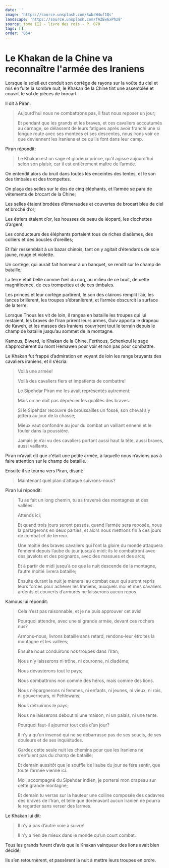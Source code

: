 ```yaml
---
date: ''
image: 'https://source.unsplash.com/SwbsW4uf1Qs'
landscape: 'https://source.unsplash.com/fAZEw6xPhz8'
source: tome III - livre des rois - P. 070
tags: []
order: '054'
---
```


# Le Khakan de la Chine va reconnaître l'armée des Iraniens

Lorsque le soleil eut conduit son cortège de rayons sur la voûte du ciel et mis en fuite la sombre nuit, le Khakan de la Chine tint une assemblée et couvrit le sol de pièces de brocart.

Il dit à Piran:

> Aujourd’hui nous ne combattrons pas, il faut nous reposer un jour;
>
> Et pendant que les grands et les braves, et ces cavaliers accoutumés au carnage, se délassent de leurs fatigues après avoir franchi une si longue route avec ses montées et ses descentes, nous irons voir ce que deviennent les Iraniens et ce qu’ils font dans leur camp.

Piran répondit:

> Le Khakan est un sage et glorieux prince, qu’il agisse aujourd’hui selon son plaisir, car il est entièrement maître de l’armée.

On entendit alors du bruit dans toutes les enceintes des tentes, et le son des timbales et des trompettes.

On plaça des selles sur le dos de cinq éléphants, et l’armée se para de vêtements de brocart de la Chine;

Les selles étaient brodées d’émeraudes et couvertes de brocart bleu de ciel et broché d’or;

Les étriers étaient d’or, les housses de peau de léopard, les clochettes d’argent;

Les conducteurs des éléphants portaient tous de riches diadèmes, des colliers et des boucles d’oreilles;

Et l’air ressemblait à un bazar chinois, tant on y agitait d’étendards de soie jaune, rouge et violette.

Un cortège, qui aurait fait honneur à un banquet, se rendit sur le champ de bataille;

La terre était belle comme l’œil du coq, au milieu de ce bruit, de cette magnificence, de ces trompettes et de ces timbales.

Les princes et leur cortége partirent, le son des clairons remplit l’air, les lances brillèrent, les troupes s’ébranlèrent, et l’armée obscurcit la surface de la terre.

Lorsque Thous les vit de loin, il rangea en bataille les troupes qui lui restaient, les braves de l’Iran prirent leurs armes, Guiv apporta le drapeau de Kaweh, et les masses des Iraniens couvrirent tout le terrain depuis le champ de bataille jusqu’au sommet de la montagne.

Kamous, Biwerd, le Khakan de la Chine, Ferthous, Schenkoul le sage s’approchèrent du mont Hemawen pour voir et non pas pour combattre.

Le Khakan fut frappé d’admiration en voyant de loin les rangs bruyants des cavaliers iraniens, et il s’écria:

> Voilà une armée!
>
> Voilà des cavaliers fiers et impatients de combattre!
>
> Le Sipehdar Piran me les avait représentés autrement;
>
> Mais on ne doit pas déprécier les qualités des braves.
>
> Si le Sipehdar recouvre de broussailles un fossé, son cheval s’y jettera au jour de la chasse;
>
> Mieux vaut confondre au jour du combat un vaillant ennemi et le fouler dans la poussière.
>
> Jamais je n’ai vu des cavaliers portant aussi haut la tête, aussi braves, aussi vaillants.

Piran m’avait dit que c’était une petite armée, à laquelle nous n’avions pas à faire attention sur le champ de bataille.

Ensuite il se tourna vers Piran, disant:

> Maintenant quel plan d’attaque suivrons-nous?

Piran lui répondit:

> Tu as fait un long chemin, tu as traversé des montagnes et des vallées:
>
> Attends ici;
>
> Et quand trois jours seront passés, quand l’armée sera reposée, nous la partagerons en deux parties, et alors nous mettrons fin à ces jours de combat et de terreur.
>
> Une moitié des braves cavaliers qui l’ont la gloire du monde attaquera l’ennemi depuis l’aube du jour jusqu’à midi; ils le combattront avec des javelots et des poignards, avec des massues et des arcs;
>
> Et à partir de midi jusqu’à ce que la nuit descende de la montagne, l’autre moitié livrera bataille;
>
> Ensuite durant la nuit je mènerai au combat ceux qui auront repris leurs forces pour achever les Iraniens, auxquels moi et mes cavaliers ardents et couverts d’armures ne laisserons aucun repos.

Kamous lui répondit:

> Cela n’est pas raisonnable, et je ne puis approuver cet avis!
>
> Pourquoi attendre, avec une si grande armée, devant ces rochers nus?
>
> Armons-nous, livrons bataille sans retard, rendons-leur étroites la montagne et les vallées;
>
> Ensuite nous conduirons nos troupes dans l’lran;
>
> Nous n’y laisserons ni trône, ni couronne, ni diadème;
>
> Nous dévasterons tout le pays;
>
> Nous combattrons non comme des héros, mais comme des lions.
>
> Nous n’épargnerons ni femmes, ni enfants, ni jeunes, ni vieux, ni rois, ni gouverneurs, ni Pehlewans;
>
> Nous détruirons le pays;
>
> Nous ne laisserons debout ni une maison, ni un palais, ni une tente.
>
> Pourquoi faut-il ajourner tout cela d’un jour?
>
> Il n’y a qu’un insensé qui ne se débarrasse pas de ses soucis, de ses douleurs et de ses inquiétudes.
>
> Gardez cette seule nuit les chemins pour que les Iraniens ne s’enfuient pas du champ de bataille;
>
> Et demain aussitôt que le souffle de l’aube du jour se fera sentir, que toute l’armée vienne ici.
>
> Moi, accompagné du Sipehdar indien, je porterai mon drapeau sur cette grande montagne;
>
> Et demain tu verras sur la hauteur une colline composée des cadavres des braves de l’Iran, et telle que dorénavant aucun Iranien ne pourra le regarder sans verser des larmes.

Le Khakan lui dit:

> Il n’y a pas d’autre voie à suivre!
>
> Il n’y a rien de mieux dans le monde qu’un court combat.

Tous les grands furent d’avis que le Khakan vainqueur des lions avait bien décidé;

Ils s’en retournèrent, et passèrent la nuit à mettre leurs troupes en ordre.
